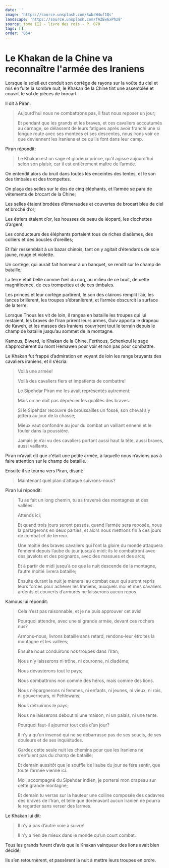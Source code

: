 ```yaml
---
date: ''
image: 'https://source.unsplash.com/SwbsW4uf1Qs'
landscape: 'https://source.unsplash.com/fAZEw6xPhz8'
source: tome III - livre des rois - P. 070
tags: []
order: '054'
---
```


# Le Khakan de la Chine va reconnaître l'armée des Iraniens

Lorsque le soleil eut conduit son cortège de rayons sur la voûte du ciel et mis en fuite la sombre nuit, le Khakan de la Chine tint une assemblée et couvrit le sol de pièces de brocart.

Il dit à Piran:

> Aujourd’hui nous ne combattrons pas, il faut nous reposer un jour;
>
> Et pendant que les grands et les braves, et ces cavaliers accoutumés au carnage, se délassent de leurs fatigues après avoir franchi une si longue route avec ses montées et ses descentes, nous irons voir ce que deviennent les Iraniens et ce qu’ils font dans leur camp.

Piran répondit:

> Le Khakan est un sage et glorieux prince, qu’il agisse aujourd’hui selon son plaisir, car il est entièrement maître de l’armée.

On entendit alors du bruit dans toutes les enceintes des tentes, et le son des timbales et des trompettes.

On plaça des selles sur le dos de cinq éléphants, et l’armée se para de vêtements de brocart de la Chine;

Les selles étaient brodées d’émeraudes et couvertes de brocart bleu de ciel et broché d’or;

Les étriers étaient d’or, les housses de peau de léopard, les clochettes d’argent;

Les conducteurs des éléphants portaient tous de riches diadèmes, des colliers et des boucles d’oreilles;

Et l’air ressemblait à un bazar chinois, tant on y agitait d’étendards de soie jaune, rouge et violette.

Un cortège, qui aurait fait honneur à un banquet, se rendit sur le champ de bataille;

La terre était belle comme l’œil du coq, au milieu de ce bruit, de cette magnificence, de ces trompettes et de ces timbales.

Les princes et leur cortége partirent, le son des clairons remplit l’air, les lances brillèrent, les troupes s’ébranlèrent, et l’armée obscurcit la surface de la terre.

Lorsque Thous les vit de loin, il rangea en bataille les troupes qui lui restaient, les braves de l’Iran prirent leurs armes, Guiv apporta le drapeau de Kaweh, et les masses des Iraniens couvrirent tout le terrain depuis le champ de bataille jusqu’au sommet de la montagne.

Kamous, Biwerd, le Khakan de la Chine, Ferthous, Schenkoul le sage s’approchèrent du mont Hemawen pour voir et non pas pour combattre.

Le Khakan fut frappé d’admiration en voyant de loin les rangs bruyants des cavaliers iraniens, et il s’écria:

> Voilà une armée!
>
> Voilà des cavaliers fiers et impatients de combattre!
>
> Le Sipehdar Piran me les avait représentés autrement;
>
> Mais on ne doit pas déprécier les qualités des braves.
>
> Si le Sipehdar recouvre de broussailles un fossé, son cheval s’y jettera au jour de la chasse;
>
> Mieux vaut confondre au jour du combat un vaillant ennemi et le fouler dans la poussière.
>
> Jamais je n’ai vu des cavaliers portant aussi haut la tête, aussi braves, aussi vaillants.

Piran m’avait dit que c’était une petite armée, à laquelle nous n’avions pas à faire attention sur le champ de bataille.

Ensuite il se tourna vers Piran, disant:

> Maintenant quel plan d’attaque suivrons-nous?

Piran lui répondit:

> Tu as fait un long chemin, tu as traversé des montagnes et des vallées:
>
> Attends ici;
>
> Et quand trois jours seront passés, quand l’armée sera reposée, nous la partagerons en deux parties, et alors nous mettrons fin à ces jours de combat et de terreur.
>
> Une moitié des braves cavaliers qui l’ont la gloire du monde attaquera l’ennemi depuis l’aube du jour jusqu’à midi; ils le combattront avec des javelots et des poignards, avec des massues et des arcs;
>
> Et à partir de midi jusqu’à ce que la nuit descende de la montagne, l’autre moitié livrera bataille;
>
> Ensuite durant la nuit je mènerai au combat ceux qui auront repris leurs forces pour achever les Iraniens, auxquels moi et mes cavaliers ardents et couverts d’armures ne laisserons aucun repos.

Kamous lui répondit:

> Cela n’est pas raisonnable, et je ne puis approuver cet avis!
>
> Pourquoi attendre, avec une si grande armée, devant ces rochers nus?
>
> Armons-nous, livrons bataille sans retard, rendons-leur étroites la montagne et les vallées;
>
> Ensuite nous conduirons nos troupes dans l’lran;
>
> Nous n’y laisserons ni trône, ni couronne, ni diadème;
>
> Nous dévasterons tout le pays;
>
> Nous combattrons non comme des héros, mais comme des lions.
>
> Nous n’épargnerons ni femmes, ni enfants, ni jeunes, ni vieux, ni rois, ni gouverneurs, ni Pehlewans;
>
> Nous détruirons le pays;
>
> Nous ne laisserons debout ni une maison, ni un palais, ni une tente.
>
> Pourquoi faut-il ajourner tout cela d’un jour?
>
> Il n’y a qu’un insensé qui ne se débarrasse pas de ses soucis, de ses douleurs et de ses inquiétudes.
>
> Gardez cette seule nuit les chemins pour que les Iraniens ne s’enfuient pas du champ de bataille;
>
> Et demain aussitôt que le souffle de l’aube du jour se fera sentir, que toute l’armée vienne ici.
>
> Moi, accompagné du Sipehdar indien, je porterai mon drapeau sur cette grande montagne;
>
> Et demain tu verras sur la hauteur une colline composée des cadavres des braves de l’Iran, et telle que dorénavant aucun Iranien ne pourra le regarder sans verser des larmes.

Le Khakan lui dit:

> Il n’y a pas d’autre voie à suivre!
>
> Il n’y a rien de mieux dans le monde qu’un court combat.

Tous les grands furent d’avis que le Khakan vainqueur des lions avait bien décidé;

Ils s’en retournèrent, et passèrent la nuit à mettre leurs troupes en ordre.
